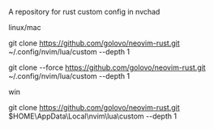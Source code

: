 A repository for rust custom config in nvchad

linux/mac

git clone https://github.com/golovo/neovim-rust.git  ~/.config/nvim/lua/custom --depth 1

git clone --force https://github.com/golovo/neovim-rust.git ~/.config/nvim/lua/custom --depth 1

win

git clone https://github.com/golovo/neovim-rust.git  $HOME\AppData\Local\nvim\lua\custom --depth 1
